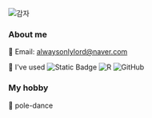 ![감자](https://github.com/jinisili/jinisili/assets/173546082/c628e6f4-4dae-497d-a903-719ad727ab0f)

### About me
📎 Email: alwaysonlylord@naver.com

📎 I've used
![Static Badge](https://img.shields.io/badge/python%2C%20blue)
![R](https://w7.pngwing.com/pngs/957/613/png-transparent-predictive-analytics-predictive-analytics-data-analysis-data-science-r-text-trademark-logo.png)
![GitHub]([https://img.shields.io/badge/github-%23121011.svg?style=for-the-badge&logo=github&logoColor=white](https://cdn-icons-png.flaticon.com/512/25/25231.png))

### My hobby
📎 pole-dance
